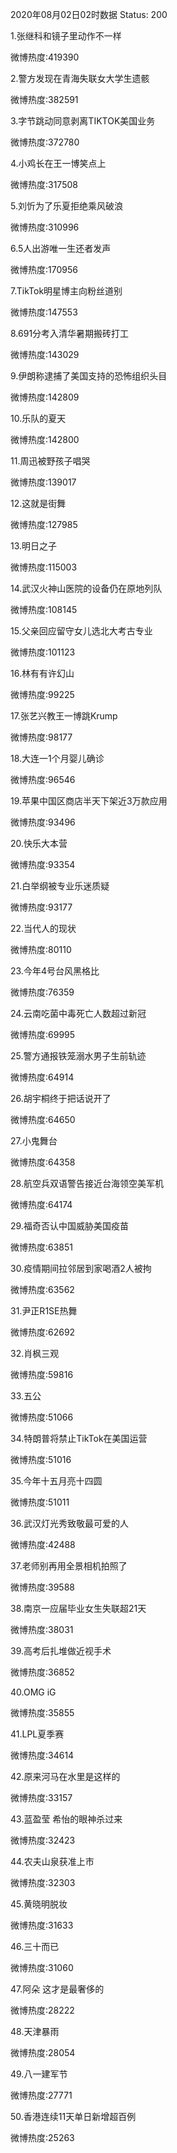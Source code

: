 2020年08月02日02时数据
Status: 200

1.张继科和镜子里动作不一样

微博热度:419390

2.警方发现在青海失联女大学生遗骸

微博热度:382591

3.字节跳动同意剥离TIKTOK美国业务

微博热度:372780

4.小鸡长在王一博笑点上

微博热度:317508

5.刘忻为了乐夏拒绝乘风破浪

微博热度:310996

6.5人出游唯一生还者发声

微博热度:170956

7.TikTok明星博主向粉丝道别

微博热度:147553

8.691分考入清华暑期搬砖打工

微博热度:143029

9.伊朗称逮捕了美国支持的恐怖组织头目

微博热度:142809

10.乐队的夏天

微博热度:142800

11.周迅被野孩子唱哭

微博热度:139017

12.这就是街舞

微博热度:127985

13.明日之子

微博热度:115003

14.武汉火神山医院的设备仍在原地列队

微博热度:108145

15.父亲回应留守女儿选北大考古专业

微博热度:101123

16.林有有许幻山

微博热度:99225

17.张艺兴教王一博跳Krump

微博热度:98177

18.大连一1个月婴儿确诊

微博热度:96546

19.苹果中国区商店半天下架近3万款应用

微博热度:93496

20.快乐大本营

微博热度:93354

21.白举纲被专业乐迷质疑

微博热度:93177

22.当代人的现状

微博热度:80110

23.今年4号台风黑格比

微博热度:76359

24.云南吃菌中毒死亡人数超过新冠

微博热度:69995

25.警方通报铁笼溺水男子生前轨迹

微博热度:64914

26.胡宇桐终于把话说开了

微博热度:64650

27.小鬼舞台

微博热度:64358

28.航空兵双语警告接近台海领空美军机

微博热度:64174

29.福奇否认中国威胁美国疫苗

微博热度:63851

30.疫情期间拉邻居到家喝酒2人被拘

微博热度:63562

31.尹正R1SE热舞

微博热度:62692

32.肖枫三观

微博热度:59816

33.五公

微博热度:51066

34.特朗普将禁止TikTok在美国运营

微博热度:51016

35.今年十五月亮十四圆

微博热度:51011

36.武汉灯光秀致敬最可爱的人

微博热度:42488

37.老师别再用全景相机拍照了

微博热度:39588

38.南京一应届毕业女生失联超21天

微博热度:38031

39.高考后扎堆做近视手术

微博热度:36852

40.OMG iG

微博热度:35855

41.LPL夏季赛

微博热度:34614

42.原来河马在水里是这样的

微博热度:33157

43.蓝盈莹 希怡的眼神杀过来

微博热度:32423

44.农夫山泉获准上市

微博热度:32303

45.黄晓明脱妆

微博热度:31633

46.三十而已

微博热度:31060

47.阿朵 这才是最奢侈的

微博热度:28222

48.天津暴雨

微博热度:28054

49.八一建军节

微博热度:27771

50.香港连续11天单日新增超百例

微博热度:25263

